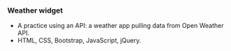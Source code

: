 ### Weather widget
- A practice using an API: a weather app pulling data from Open Weather API. 
- HTML, CSS, Bootstrap, JavaScript, jQuery. 

